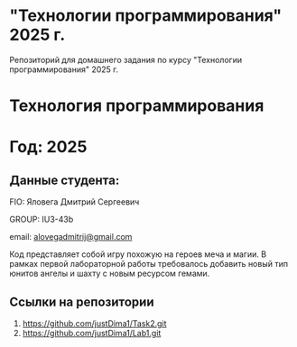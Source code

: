 # "Технологии программирования" 2025 г.
Репозиторий для домашнего задания по курсу "Технологии программирования" 2025 г.

# Технология программирования
# Год: 2025

## Данные студента:

FIO: Яловега Дмитрий Сергеевич

GROUP: IU3-43b

email: alovegadmitrij@gmail.com

Код представляет собой игру похожую на героев меча и магии. В рамках первой лабораторной работы требовалось добавить новый тип юнитов ангелы и шахту с новым ресурсом гемами.
## Ссылки на репозитории

1. https://github.com/justDima1/Task2.git
2. https://github.com/justDima1/Lab1.git
